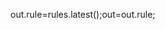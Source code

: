 </item></one-of>
</rule>

<rule id="DictationCommands_SpeechRoot" scope="public">
<item><one-of><item><ruleref uri="#l_"/></item><item><ruleref uri="#m_"/></item><item><ruleref uri="#n_"/></item><item><ruleref uri="#o_"/></item><item><ruleref uri="#p_"/></item><item><ruleref uri="#q_"/></item><item><ruleref uri="#r_"/></item><item><ruleref uri="#s_"/></item><item><ruleref uri="#t_"/></item><item><ruleref uri="#u_"/></item><item><ruleref uri="#v_"/></item><item><ruleref uri="#w_"/></item><item><ruleref uri="#x_ZZZPreserve"/></item><item><ruleref uri="#y_ZZZPreserve"/></item><item><ruleref uri="#z_ZZZPreserve"/></item><item><ruleref uri="#A_"/></item><item><ruleref uri="#B_"/></item><item><ruleref uri="#C_"/></item></one-of><tag>out.rule=rules.latest();</tag></item><tag>out=out.rule;</tag>
</rule>
</grammar>                